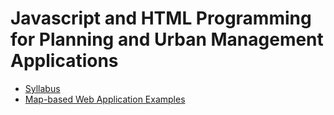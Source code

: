 # Javascript and HTML Programming for Planning and Urban Management Applications

* [Syllabus](./syllabus.md)
* [Map-based Web Application Examples](./webmap-examples.md)
